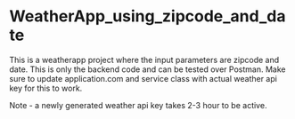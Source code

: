 # WeatherApp_using_zipcode_and_date

This is a weatherapp project where the input parameters are zipcode and date. This is only the backend code and can be tested over Postman.
Make sure to update application.com and service class with actual weather api key for this to work.


Note - a newly generated weather api key takes 2-3 hour to be active.
